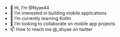 - 👋 Hi, I’m @Nyae44
- 👀 I’m interested in building mobile applications
- 🌱 I’m currently learning Kotlin 
- 💞️ I’m looking to collaborate on mobile app projects
- 📫 How to reach me @_dnyae on twitter

<!---
Nyae44/Nyae44 is a ✨ special ✨ repository because its `README.md` (this file) appears on your GitHub profile.
You can click the Preview link to take a look at your changes.
--->
